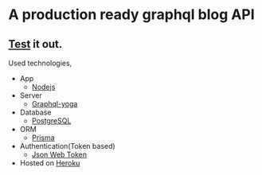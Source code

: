 # A production ready graphql blog API

## [Test](https://knight-blog.herokuapp.com/graphql) it out.

Used technologies, 

- App
  - [Nodejs](https://nodejs.org/en/)
- Server
  - [Graphql-yoga](https://www.graphql-yoga.com/)
- Database
  - [PostgreSQL](https://www.postgresql.org/)
- ORM
  - [Prisma](https://www.prisma.io/)
- Authentication(Token based)
  - [Json Web Token](https://jwt.io/)
- Hosted on [Heroku](https://dashboard.heroku.com)
